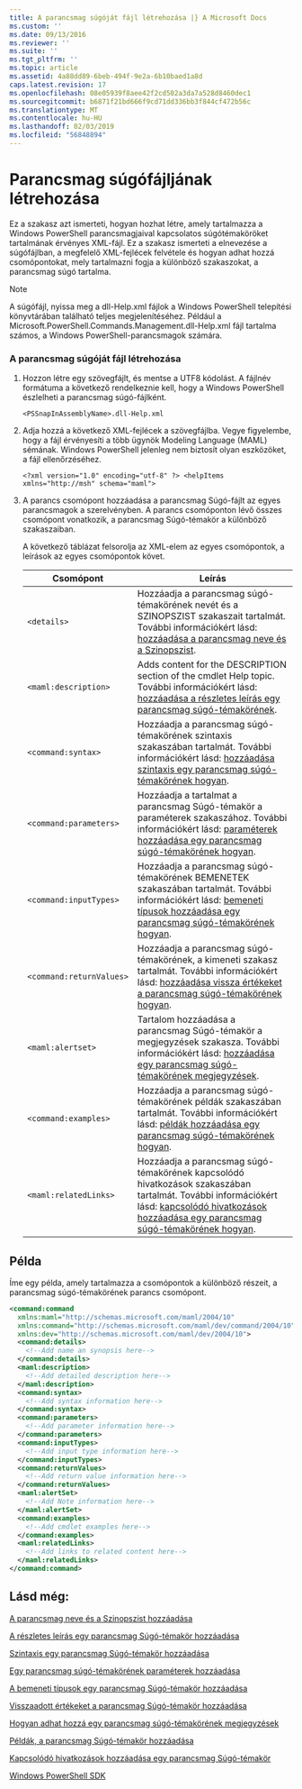 ```yaml
---
title: A parancsmag súgóját fájl létrehozása |} A Microsoft Docs
ms.custom: ''
ms.date: 09/13/2016
ms.reviewer: ''
ms.suite: ''
ms.tgt_pltfrm: ''
ms.topic: article
ms.assetid: 4a88dd89-6beb-494f-9e2a-6b10baed1a8d
caps.latest.revision: 17
ms.openlocfilehash: 08e05939f8aee42f2cd502a3da7a528d8460dec1
ms.sourcegitcommit: b6871f21bd666f9cd71dd336bb3f844cf472b56c
ms.translationtype: MT
ms.contentlocale: hu-HU
ms.lasthandoff: 02/03/2019
ms.locfileid: "56848894"
---
```

# <a name="how-to-create-the-cmdlet-help-file"></a>Parancsmag súgófájljának létrehozása

Ez a szakasz azt ismerteti, hogyan hozhat létre, amely tartalmazza a Windows PowerShell parancsmagjaival kapcsolatos súgótémaköröket tartalmának érvényes XML-fájl. Ez a szakasz ismerteti a elnevezése a súgófájlban, a megfelelő XML-fejlécek felvétele és hogyan adhat hozzá csomópontokat, mely tartalmazni fogja a különböző szakaszokat, a parancsmag súgó tartalma.

> [!NOTE]
> A súgófájl, nyissa meg a dll-Help.xml fájlok a Windows PowerShell telepítési könyvtárában található teljes megjelenítéséhez. Például a Microsoft.PowerShell.Commands.Management.dll-Help.xml fájl tartalma számos, a Windows PowerShell-parancsmagok számára.

### <a name="how-to-create-a-cmdlet-help-file"></a>A parancsmag súgóját fájl létrehozása

1. Hozzon létre egy szövegfájlt, és mentse a UTF8 kódolást. A fájlnév formátuma a következő rendelkeznie kell, hogy a Windows PowerShell észlelheti a parancsmag súgó-fájlként.

   `<PSSnapInAssemblyName>.dll-Help.xml`

2. Adja hozzá a következő XML-fejlécek a szövegfájlba. Vegye figyelembe, hogy a fájl érvényesíti a több ügynök Modeling Language (MAML) sémának. Windows PowerShell jelenleg nem biztosít olyan eszközöket, a fájl ellenőrzéséhez.

   `<?xml version="1.0" encoding="utf-8" ?> <helpItems xmlns="http://msh" schema="maml">`

3. A parancs csomópont hozzáadása a parancsmag Súgó-fájlt az egyes parancsmagok a szerelvényben. A parancs csomóponton lévő összes csomópont vonatkozik, a parancsmag Súgó-témakör a különböző szakaszaiban.

   A következő táblázat felsorolja az XML-elem az egyes csomópontok, a leírások az egyes csomópontok követ.

   |Csomópont|Leírás|
   |----------|-----------------|
   |`<details>`|Hozzáadja a parancsmag súgó-témakörének nevét és a SZINOPSZIST szakaszait tartalmát. További információkért lásd: [hozzáadása a parancsmag neve és a Szinopszist](./how-to-add-the-cmdlet-name-and-synopsis-to-a-cmdlet-help-topic.md).|
   |`<maml:description>`|Adds content for the DESCRIPTION section of the cmdlet Help topic. További információkért lásd: [hozzáadása a részletes leírás egy parancsmag súgó-témakörének](./how-to-add-a-cmdlet-description.md).|
   |`<command:syntax>`|Hozzáadja a parancsmag súgó-témakörének szintaxis szakaszában tartalmát. További információkért lásd: [hozzáadása szintaxis egy parancsmag súgó-témakörének hogyan](./how-to-add-syntax-to-a-cmdlet-help-topic.md).|
   |`<command:parameters>`|Hozzáadja a tartalmat a parancsmag Súgó-témakör a paraméterek szakaszához. További információkért lásd: [paraméterek hozzáadása egy parancsmag súgó-témakörének hogyan](./how-to-add-parameter-information.md).|
   |`<command:inputTypes>`|Hozzáadja a parancsmag súgó-témakörének BEMENETEK szakaszában tartalmát. További információkért lásd: [bemeneti típusok hozzáadása egy parancsmag súgó-témakörének hogyan](./how-to-add-input-types-to-a-cmdlet-help-topic.md).|
   |`<command:returnValues>`|Hozzáadja a parancsmag súgó-témakörének, a kimeneti szakasz tartalmát. További információkért lásd: [hozzáadása vissza értékeket a parancsmag súgó-témakörének hogyan](./how-to-add-return-values-to-a-cmdlet-help-topic.md).|
   |`<maml:alertset>`|Tartalom hozzáadása a parancsmag Súgó-témakör a megjegyzések szakasza. További információkért lásd: [hozzáadása egy parancsmag súgó-témakörének megjegyzések](./how-to-add-notes-to-a-cmdlet-help-topic.md).|
   |`<command:examples>`|Hozzáadja a parancsmag súgó-témakörének példák szakaszában tartalmát. További információkért lásd: [példák hozzáadása egy parancsmag súgó-témakörének hogyan](./how-to-add-examples-to-a-cmdlet-help-topic.md).|
   |`<maml:relatedLinks>`|Hozzáadja a parancsmag súgó-témakörének kapcsolódó hivatkozások szakaszában tartalmát. További információkért lásd: [kapcsolódó hivatkozások hozzáadása egy parancsmag súgó-témakörének hogyan](./how-to-add-related-links-to-a-cmdlet-help-topic.md).|

## <a name="example"></a>Példa

 Íme egy példa, amely tartalmazza a csomópontok a különböző részeit, a parancsmag súgó-témakörének parancs csomópont.

```xml
<command:command
  xmlns:maml="http://schemas.microsoft.com/maml/2004/10"
  xmlns:command="http://schemas.microsoft.com/maml/dev/command/2004/10"
  xmlns:dev="http://schemas.microsoft.com/maml/dev/2004/10">
  <command:details>
    <!--Add name an synopsis here-->
  </command:details>
  <maml:description>
    <!--Add detailed description here-->
  </maml:description>
  <command:syntax>
    <!--Add syntax information here-->
  </command:syntax>
  <command:parameters>
    <!--Add parameter information here-->
  </command:parameters>
  <command:inputTypes>
    <!--Add input type information here-->
  </command:inputTypes>
  <command:returnValues>
    <!--Add return value information here-->
  </command:returnValues>
  <maml:alertSet>
    <!--Add Note information here-->
  </maml:alertSet>
  <command:examples>
    <!--Add cmdlet examples here-->
  </command:examples>
  <maml:relatedLinks>
    <!--Add links to related content here-->
  </maml:relatedLinks>
</command:command>
```

## <a name="see-also"></a>Lásd még:

 [A parancsmag neve és a Szinopszist hozzáadása](./how-to-add-the-cmdlet-name-and-synopsis-to-a-cmdlet-help-topic.md)

 [A részletes leírás egy parancsmag Súgó-témakör hozzáadása](./how-to-add-a-cmdlet-description.md)

 [Szintaxis egy parancsmag Súgó-témakör hozzáadása](./how-to-add-syntax-to-a-cmdlet-help-topic.md)

 [Egy parancsmag súgó-témakörének paraméterek hozzáadása](./how-to-add-parameter-information.md)

 [A bemeneti típusok egy parancsmag Súgó-témakör hozzáadása](./how-to-add-input-types-to-a-cmdlet-help-topic.md)

 [Visszaadott értékeket a parancsmag Súgó-témakör hozzáadása](./how-to-add-return-values-to-a-cmdlet-help-topic.md)

 [Hogyan adhat hozzá egy parancsmag súgó-témakörének megjegyzések](./how-to-add-notes-to-a-cmdlet-help-topic.md)

 [Példák, a parancsmag Súgó-témakör hozzáadása](./how-to-add-examples-to-a-cmdlet-help-topic.md)

 [Kapcsolódó hivatkozások hozzáadása egy parancsmag Súgó-témakör](./how-to-add-related-links-to-a-cmdlet-help-topic.md)

 [Windows PowerShell SDK](../windows-powershell-reference.md)